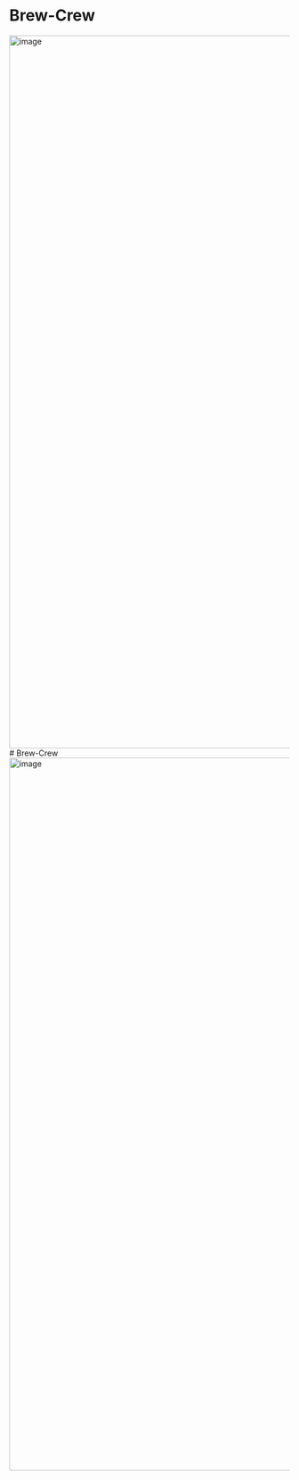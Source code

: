 # Brew-Crew

<img width="1280" alt="image" src="https://user-images.githubusercontent.com/113341694/206045595-1d3e0c27-3db9-478c-8966-9feba9a589d5.png">
# Brew-Crew
<img width="1280" alt="image" src="https://user-images.githubusercontent.com/113341694/206045530-bb051d10-9b68-4e1a-9c79-7f0adabe2d5b.png">
